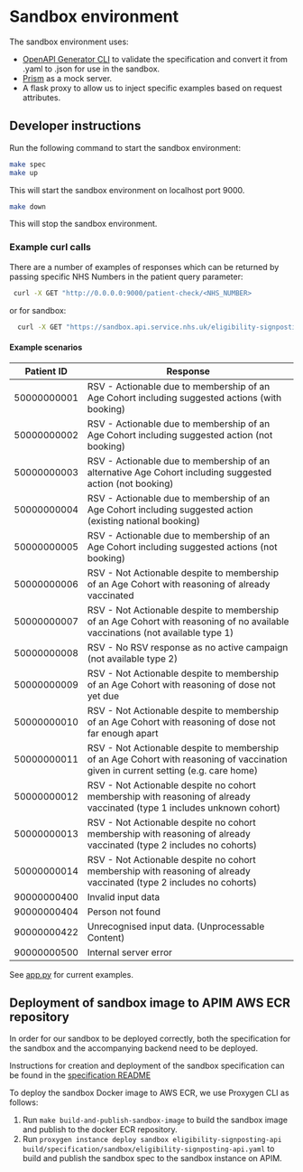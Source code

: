 # Sandbox environment

The sandbox environment uses:

* [OpenAPI Generator CLI](https://github.com/OpenAPITools/openapi-generator-cli) to validate the specification and convert it from .yaml to .json for use in the sandbox.
* [Prism](https://stoplight.io/open-source/prism) as a mock server.
* A flask proxy to allow us to inject specific examples based on request attributes.

## Developer instructions

Run the following command to start the sandbox environment:

```bash
make spec
make up
```

This will start the sandbox environment on localhost port 9000.

```bash
make down
```

This will stop the sandbox environment.

### Example curl calls

There are a number of examples of responses which can be returned by passing specific NHS Numbers in the patient query parameter:

```bash
 curl -X GET "http://0.0.0.0:9000/patient-check/<NHS_NUMBER>
```

or for sandbox:

```bash
  curl -X GET "https://sandbox.api.service.nhs.uk/eligibility-signposting-api/patient-check/1"  -H "accept: application/json" -H "apikey: <your choice>"
```

#### Example scenarios

| Patient ID   | Response                                                                                                                              |
|--------------|---------------------------------------------------------------------------------------------------------------------------------------|
| 50000000001  | RSV - Actionable due to membership of an Age Cohort including suggested actions (with booking)                                        |
| 50000000002  | RSV - Actionable due to membership of an Age Cohort including suggested action (not booking)                                          |
| 50000000003  | RSV - Actionable due to membership of an alternative Age Cohort including suggested action (not booking)                              |
| 50000000004  | RSV - Actionable due to membership of an Age Cohort including suggested action (existing national booking)                            |
| 50000000005  | RSV - Actionable due to membership of an Age Cohort including suggested actions (not booking)                                         |
| 50000000006  | RSV - Not Actionable despite to membership of an Age Cohort with reasoning of already vaccinated                                      |
| 50000000007  | RSV - Not Actionable despite to membership of an Age Cohort with reasoning of no available vaccinations (not available type 1)        |
| 50000000008  | RSV - No RSV response as no active campaign (not available type 2)                                                                    |
| 50000000009  | RSV - Not Actionable despite to membership of an Age Cohort with reasoning of dose not yet due                                        |
| 50000000010  | RSV - Not Actionable despite to membership of an Age Cohort with reasoning of dose not far enough apart                               |
| 50000000011  | RSV - Not Actionable despite to membership of an Age Cohort with reasoning of vaccination given in current setting (e.g. care home)   |
| 50000000012  | RSV - Not Actionable despite no cohort membership with reasoning of already vaccinated (type 1 includes unknown cohort)               |
| 50000000013  | RSV - Not Actionable despite no cohort membership with reasoning of already vaccinated (type 2 includes no cohorts)                   |
| 50000000014  | RSV - Not Actionable despite no cohort membership with reasoning of already vaccinated (type 2 includes no cohorts)                   |
| 90000000400  | Invalid input data                                                                                                                    |
| 90000000404  | Person not found                                                                                                                      |
| 90000000422  | Unrecognised input data. (Unprocessable Content)                                                                                      |
| 90000000500  | Internal server error                                                                                                                 |

See [app.py](app.py) for current examples.

## Deployment of sandbox image to APIM AWS ECR repository

In order for our sandbox to be deployed correctly, both the specification for the sandbox and the accompanying backend
need to be deployed.

Instructions for creation and deployment of the sandbox specification can be found in the [specification README](/specification/README.md)

To deploy the sandbox Docker image to AWS ECR, we use Proxygen CLI as follows:

1. Run `make build-and-publish-sandbox-image` to build the sandbox image and publish to the docker ECR repository.
2. Run `proxygen instance deploy sandbox eligibility-signposting-api build/specification/sandbox/eligibility-signposting-api.yaml`
   to build and publish the sandbox spec to the sandbox instance on APIM.

